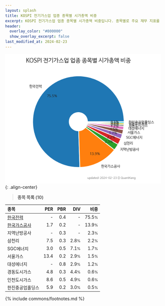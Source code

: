 ```yaml
---
layout: splash
title: KOSPI 전기가스업 업종 종목별 시가총액 비중
excerpt: KOSPI 전기가스업 업종 종목별 시가총액 비중입니다. 종목별로 주요 재무 지표를 함께 표시합니다.
header:
  overlay_color: "#800000"
  show_overlay_excerpt: false
last_modified_at: 2024-02-23
---
```



![KOSPI 전기가스업 업종 종목별 시가총액 비중](/stats/sector/images/kospi_업종_전기가스업_종목.png){: .align-center}


> **종목 목록 (10)**<a id="list"></a>

| **종목** | **PER** | **PBR** | **DIV** | **비중** |
| :------- | ------: | ------: | ------: | -------: |
| [한국전력](/015760/) | - | 0.4 | - | 75.5<small>%</small> |
| [한국가스공사](/036460/) | 1.7 | 0.2 | - | 13.9<small>%</small> |
| 지역난방공사 | - | 0.3 | - | 2.3<small>%</small> |
| 삼천리 | 7.5 | 0.3 | 2.8<small>%</small> | 2.2<small>%</small> |
| SGC에너지 | 3.0 | 0.5 | 7.1<small>%</small> | 1.7<small>%</small> |
| 서울가스 | 13.4 | 0.2 | 2.9<small>%</small> | 1.5<small>%</small> |
| 대성에너지 | - | 0.8 | 2.9<small>%</small> | 1.2<small>%</small> |
| 경동도시가스 | 4.8 | 0.3 | 4.4<small>%</small> | 0.6<small>%</small> |
| 인천도시가스 | 8.6 | 0.5 | 4.9<small>%</small> | 0.6<small>%</small> |
| 한진중공업홀딩스 | 5.9 | 0.2 | 3.0<small>%</small> | 0.5<small>%</small> |

{% include commons/footnotes.md %}